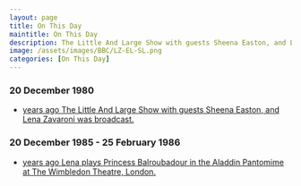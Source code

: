 ```yaml
---
layout: page
title: On This Day
maintitle: On This Day
description: The Little And Large Show with guests Sheena Easton, and Lena Zavaroni.
image: /assets/images/BBC/LZ-EL-SL.png
categories: [On This Day]
---
```


### 20 December 1980
* [<span id="age1"></span> years ago The Little And Large Show with guests Sheena Easton, and Lena Zavaroni was broadcast.](/bbc%20one/1980/12/20/the-little-and-large-show.html)

### 20 December 1985 - 25 February 1986
* [<span id="age2"></span> years ago Lena plays Princess Balroubadour in the Aladdin Pantomime at The Wimbledon Theatre, London.](/theatre/1985/12/20/aladdin-pantomime.html)

<!-- Script for calculating number of years ago -->
<script>
var dob = '19801220';
var year = Number(dob.substr(0, 4));
var month = Number(dob.substr(4, 2)) - 1;
var day = Number(dob.substr(6, 2));
var today = new Date();
var age1 = today.getFullYear() - year;
if (today.getMonth() < month || (today.getMonth() == month && today.getDate() < day)) {
age1--;
}
document.getElementById("age1").innerHTML=age1;

var dob = '19961220';
var year = Number(dob.substr(0, 4));
var month = Number(dob.substr(4, 2)) - 1;
var day = Number(dob.substr(6, 2));
var today = new Date();
var age2 = today.getFullYear() - year;
if (today.getMonth() < month || (today.getMonth() == month && today.getDate() < day)) {
age2--;
}
document.getElementById("age2").innerHTML=age2;
</script>


